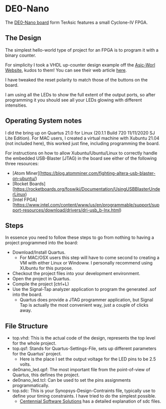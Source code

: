 # DE0-Nano

The [DE0-Nano board](https://www.terasic.com.tw/cgi-bin/page/archive.pl?Language=English&No=593) form TerAsic features a small Cyclone-IV FPGA.

## The Design

The simplest hello-world type of project for an FPGA is to program it with a binary counter.

For simplicity I took a VHDL up-counter design example off the [Asic-Worl Website](www.asic-world.com/code/vhdl_examples/up_counter.vhd), kudos to them! You can see their web article [here](http://www.asic-world.com/examples/vhdl/simple_counter.html#8-Bit_Simple_Up_Counter).

I have tweaked the reset polarity to match those of the buttons on the board.

I am using all the LEDs to show the full extent of the output ports, so after programming it you should see all your LEDs glowing with different intensities.

## Operating System notes

I did the bring up on Quartus 21.0 for Linux (20.1.1 Build 720 11/11/2020 SJ Lite Edition). For MAC users, I created a virtual machine with Xubuntu 21.04 (not included here), this worked just fine, including programming the board.

For instructions on how to allow Xubuntu/Ubuntu/Linux to correctly handle the embedded USB-Blaster [JTAG) in the board see either of the following three resources:

* [Atom Miner][https://blog.atomminer.com/fighting-altera-usb-blaster-on-ubuntu/)
* [Rocket Boards][https://rocketboards.org/foswiki/Documentation/UsingUSBBlasterUnderLinux)
* [Intel FPGA][https://www.intel.com/content/www/us/en/programmable/support/support-resources/download/drivers/dri-usb_b-lnx.html)

## Steps
In essence you need to follow these steps to go from nothing to having a project programmed into the board:

* Download/Install Quartus.
    * For MAC/OSX users this step will have to come second to creating a VM with either Linux or Windoww. I personally recommend using XUbuntu for this purpose.
* Checkout the project files into your development environment.
* Open the project in Quartus.
* Compile the project [ctrl+L)
* Use the Signal-Tap analyzer application to program the generated .sof into the board.
    * Quartus does provide a JTAG programmer application, but Signal Tap is actually the most convenient way, just a couple of clicks away.

## File Structure

* top.vhd: This is the actual code of the design, represents the top level for the whole project.
* top.qsf: Stands for Quartus-Settings-File, sets up different parameters for the Quartus' project.
    * Here is the place I set the output voltage for the LED pins to be 2.5 volts.
* de0nano_led.qpf: The most important file from the point-of-view of Quartus, this defines the project.
* de0nano_led.tcl: Can be used to set the pins assignments programmatically.
* top.sdc: This is your Synopsys-Design-Contraints file, typically use to define your timing constraints. I have tried to do the simplest possible.
    * [Centennial Software Solutions](https://www.centennialsoftwaresolutions.com/post/sdc-design-constraint-examples-and-explanations) has a detailed explanation of sdc files.

